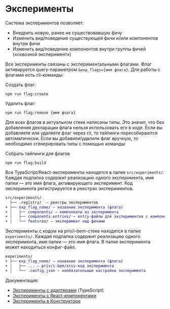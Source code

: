 # Эксперименты

Система экспериментов позволяет:

- Внедрить новую, ранее не существовавшую фичу
- Изменить вид/поведение существующей фичи и/или компонентов внутри фичи
- Изменить вид/поведение компонентов внутри группы фичей («сквозной эксперимент»)

Все эксперименты связаны с экспериментальными флагами. Флаг активируется query-параметром `&exp_flags={имя флага}`.
Для работы с флагами есть cli-команды:

Создать флаг:
```shell
npm run flag:create
```

Удалить флаг:
```shell
npm run flag:remove {имя флага}
```

Для всех флагов в актуальном стеке написаны типы. Это значит, что без добавления декларации флага нельзя использовать его в коде.
Если вы добавляете или удаляете флаг через cli, то тайпинги пересобираются автоматически. Если вы добавили/удалили флаг вручную, то 
необходимо сгенерировать типы с помощью команды:

Собрать тайпинги для флагов
```shell
npm run flag:build
```

Все TypeScript/React-эксперименты находятся в папке `src/experiments/`. Каждая подпапка содержит реализацию одного эксперимента, имя папки — это имя флага, активирующего эксперимент. Код эксперимента регистрируется в реестрах экспериментов.

```diff
src/experiments/
  ├── .registry/  — реестры экспериментов
+ ├── exp_flag_name/ — название эксперимента (флага)
+ │   ├── components/ — компоненты из эксперимента
+ │   ├── components.entries/ — entry-файлы для экспериментов с компонентами
+ │   └── features/ — эксперимент над фичами
```

Эксперименты с кодом на priv/i-bem-стеке находятся в папке `experiments/`. Каждая подпапка содержит реализацию одного эксперимента, имя папки — это имя флага. В папке эксперимента может находиться конфиг-файл.

```diff
experiments/
+ ├── exp_flag_name/ — название эксперимента (флага)
+ │   ├── ... — priv/i-bem/scss-код эксперимента
+ │   └── .config.json — необязательные настройки эксперимента
```

Документация:

- [Эксперименты с адаптерами](./adapters.md) (TypeScript)
- [Эксперименты с React-компонентами](./components.md)
- [Эксперименты в Конструкторе](./construct.md)
